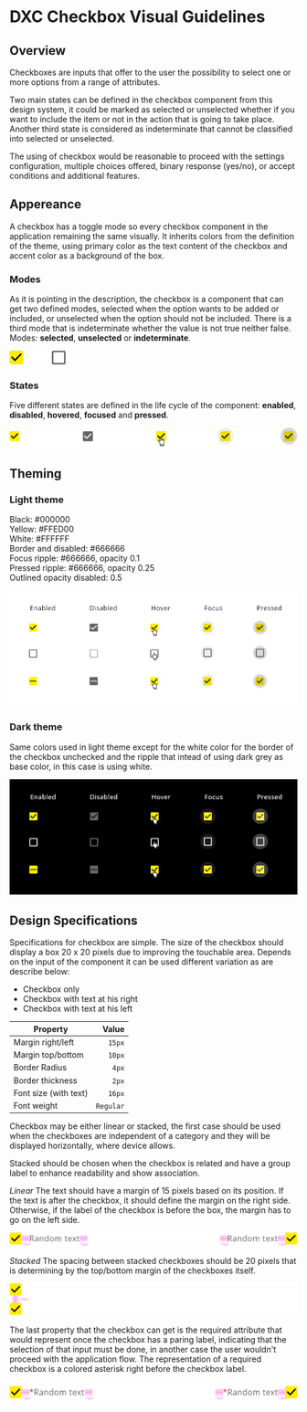 # DXC Checkbox Visual Guidelines

## Overview

Checkboxes are inputs that offer to the user the possibility to select one or more options from a range of attributes.

Two main states can be defined in the checkbox component from this design system, it could be marked as selected or unselected whether if you want to include the item or not in the action that is going to take place. Another third state is considered as indeterminate that cannot be classified into selected or unselected.

The using of checkbox would be reasonable to proceed with the settings configuration, multiple choices offered, binary response (yes/no), or accept conditions and additional features.

## Appereance

A checkbox has a toggle mode so every checkbox component in the application remaining the same visually. It inherits colors from the definition of the theme, using primary color as the text content of the checkbox and accent color as a background of the box.

### Modes

As it is pointing in the description, the checkbox is a component that can get two defined modes, selected when the option wants to be added or included, or unselected when the option should not be included. There is a third mode that is indeterminate whether the value is not true neither false.
Modes: __selected__, __unselected__ or __indeterminate__.

![Checkbox modes](images/checkbox_modes.png)

### States

Five different states are defined in the life cycle of the component: __enabled__, __disabled__, __hovered__, __focused__ and __pressed__.

![Checkbox states](images/checkbox_states.png)

## Theming

### Light theme

Black: #000000  
Yellow: #FFED00  
White: #FFFFFF  
Border and disabled: #666666  
Focus ripple: #666666, opacity 0.1  
Pressed ripple: #666666, opacity 0.25  
Outlined opacity disabled: 0.5  

![Checkbox for light theme](images/checkbox_states_light.png)

### Dark theme

Same colors used in light theme except for the white color for the border of the checkbox unchecked and the ripple that intead of using dark grey as base color, in this case is using white.

![Checkbox for dark theme](images/checkbox_states_dark.png)

## Design Specifications

Specifications for checkbox are simple. The size of the checkbox should display a box 20 x 20 pixels due to improving the touchable area. Depends on the input of the component it can be used different variation as are describe below:

- Checkbox only
- Checkbox with text at his right
- Checkbox with text at his left

| Property           | Value|
|--------------------|------:|
| Margin right/left  | `15px`|
| Margin top/bottom  | `10px`|
| Border Radius      | `4px` |
| Border thickness   | `2px` |
| Font size (with text)| `16px` |
| Font weight        | `Regular` |

Checkbox may be either linear or stacked, the first case should be used when the checkboxes are independent of a category and they will be displayed horizontally, where device allows.

Stacked should be chosen when the checkbox is related and have a group label to enhance readability and show association.

*Linear*
The text should have a margin of 15 pixels based on its position. If the text is after the checkbox, it should define the margin on the right side. Otherwise, if the label of the checkbox is before the box, the margin has to go on the left side.

![Checkbox design specifications for linear display](images/checkbox_linear.png)

*Stacked*
The spacing between stacked checkboxes should be 20 pixels that is determining by the top/bottom margin of the checkboxes itself.

![Checkbox design specifications for stacked display](images/checkbox_stacked.png)

The last property that the checkbox can get is the required attribute that would represent once the checkbox has a paring label, indicating that the selection of that input must be done, in another case the user wouldn't proceed with the application flow. 
The representation of a required checkbox is a colored asterisk right before the checkbox label.

 ![Checkbox design required field](images/checkbox_required.png)
